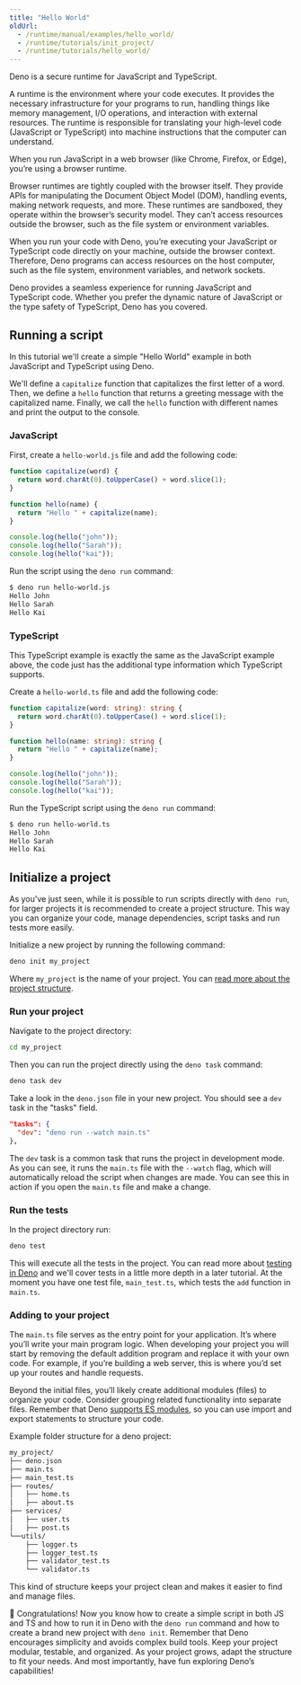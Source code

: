 ```yaml
---
title: "Hello World"
oldUrl:
  - /runtime/manual/examples/hello_world/
  - /runtime/tutorials/init_project/
  - /runtime/tutorials/hello_world/
---
```


Deno is a secure runtime for JavaScript and TypeScript.

A runtime is the environment where your code executes. It provides the necessary
infrastructure for your programs to run, handling things like memory management,
I/O operations, and interaction with external resources. The runtime is
responsible for translating your high-level code (JavaScript or TypeScript) into
machine instructions that the computer can understand.

When you run JavaScript in a web browser (like Chrome, Firefox, or Edge), you’re
using a browser runtime.

Browser runtimes are tightly coupled with the browser itself. They provide APIs
for manipulating the Document Object Model (DOM), handling events, making
network requests, and more. These runtimes are sandboxed, they operate within
the browser’s security model. They can’t access resources outside the browser,
such as the file system or environment variables.

When you run your code with Deno, you’re executing your JavaScript or TypeScript
code directly on your machine, outside the browser context. Therefore, Deno
programs can access resources on the host computer, such as the file system,
environment variables, and network sockets.

Deno provides a seamless experience for running JavaScript and TypeScript code.
Whether you prefer the dynamic nature of JavaScript or the type safety of
TypeScript, Deno has you covered.

## Running a script

In this tutorial we'll create a simple "Hello World" example in both JavaScript
and TypeScript using Deno.

We'll define a `capitalize` function that capitalizes the first letter of a
word. Then, we define a `hello` function that returns a greeting message with
the capitalized name. Finally, we call the `hello` function with different names
and print the output to the console.

### JavaScript

First, create a `hello-world.js` file and add the following code:

```js title="hello-world.js"
function capitalize(word) {
  return word.charAt(0).toUpperCase() + word.slice(1);
}

function hello(name) {
  return "Hello " + capitalize(name);
}

console.log(hello("john"));
console.log(hello("Sarah"));
console.log(hello("kai"));
```

Run the script using the `deno run` command:

```sh
$ deno run hello-world.js
Hello John
Hello Sarah
Hello Kai
```

### TypeScript

This TypeScript example is exactly the same as the JavaScript example above, the
code just has the additional type information which TypeScript supports.

Create a `hello-world.ts` file and add the following code:

```ts title="hello-world.ts"
function capitalize(word: string): string {
  return word.charAt(0).toUpperCase() + word.slice(1);
}

function hello(name: string): string {
  return "Hello " + capitalize(name);
}

console.log(hello("john"));
console.log(hello("Sarah"));
console.log(hello("kai"));
```

Run the TypeScript script using the `deno run` command:

```sh
$ deno run hello-world.ts
Hello John
Hello Sarah
Hello Kai
```

## Initialize a project

As you've just seen, while it is possible to run scripts directly with
`deno run`, for larger projects it is recommended to create a project structure.
This way you can organize your code, manage dependencies, script tasks and run
tests more easily.

Initialize a new project by running the following command:

```sh
deno init my_project
```

Where `my_project` is the name of your project. You can
[read more about the project structure](/runtime/getting_started/first_project/).

### Run your project

Navigate to the project directory:

```sh
cd my_project
```

Then you can run the project directly using the `deno task` command:

```sh
deno task dev
```

Take a look in the `deno.json` file in your new project. You should see a `dev`
task in the "tasks" field.

```json title="deno.json"
"tasks": {
  "dev": "deno run --watch main.ts"
},
```

The `dev` task is a common task that runs the project in development mode. As
you can see, it runs the `main.ts` file with the `--watch` flag, which will
automatically reload the script when changes are made. You can see this in
action if you open the `main.ts` file and make a change.

### Run the tests

In the project directory run:

```sh
deno test
```

This will execute all the tests in the project. You can read more about
[testing in Deno](/runtime/fundamentals/testing/) and we'll cover tests in a
little more depth in a later tutorial. At the moment you have one test file,
`main_test.ts`, which tests the `add` function in `main.ts`.

### Adding to your project

The `main.ts` file serves as the entry point for your application. It’s where
you’ll write your main program logic. When developing your project you will
start by removing the default addition program and replace it with your own
code. For example, if you’re building a web server, this is where you’d set up
your routes and handle requests.

Beyond the initial files, you’ll likely create additional modules (files) to
organize your code. Consider grouping related functionality into separate files.
Remember that Deno [supports ES modules](/runtime/fundamentals/modules/), so you
can use import and export statements to structure your code.

Example folder structure for a deno project:

```sh
my_project/
├── deno.json
├── main.ts
├── main_test.ts
├── routes/
│   ├── home.ts
│   ├── about.ts
├── services/
│   ├── user.ts
│   ├── post.ts
└──utils/
    ├── logger.ts
    ├── logger_test.ts
    ├── validator_test.ts
    └── validator.ts
```

This kind of structure keeps your project clean and makes it easier to find and
manage files.

🦕 Congratulations! Now you know how to create a simple script in both JS and TS
and how to run it in Deno with the `deno run` command and how to create a brand
new project with `deno init`. Remember that Deno encourages simplicity and
avoids complex build tools. Keep your project modular, testable, and organized.
As your project grows, adapt the structure to fit your needs. And most
importantly, have fun exploring Deno’s capabilities!
